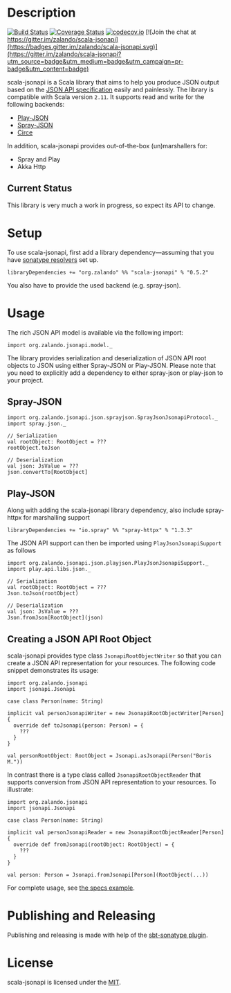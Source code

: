 # Description

[![Build Status](https://travis-ci.org/zalando/scala-jsonapi.svg)](https://travis-ci.org/zalando/scala-jsonapi)
[![Coverage Status](https://coveralls.io/repos/zalando/scala-jsonapi/badge.svg?branch=master&service=github)](https://coveralls.io/github/zalando/scala-jsonapi?branch=master)
[![codecov.io](https://codecov.io/github/zalando/scala-jsonapi/coverage.svg?branch=master)](https://codecov.io/github/zalando/scala-jsonapi?branch=master)
[![Join the chat at https://gitter.im/zalando/scala-jsonapi](https://badges.gitter.im/zalando/scala-jsonapi.svg)](https://gitter.im/zalando/scala-jsonapi?utm_source=badge&utm_medium=badge&utm_campaign=pr-badge&utm_content=badge)

scala-jsonapi is a Scala library that aims to help you produce JSON output based on the [JSON API specification][jsonapi] easily and painlessly. The library is compatible with Scala version `2.11`. It supports read and write for the following backends:

 * [Play-JSON]
 * [Spray-JSON]
 * [Circe]

In addition, scala-jsonapi provides out-of-the-box (un)marshallers for:

 * Spray and Play
 * Akka Http

## Current Status
This library is very much a work in progress, so expect its API to change.

# Setup

To use scala-jsonapi, first add a library dependency—assuming that you have [sonatype resolvers] set up.

    libraryDependencies += "org.zalando" %% "scala-jsonapi" % "0.5.2"

You also have to provide the used backend (e.g. spray-json).

# Usage

The rich JSON API model is available via the following import:

    import org.zalando.jsonapi.model._

The library provides serialization and deserialization of JSON API root objects to JSON using either Spray-JSON or Play-JSON. Please note that you need to explicitly add a dependency to either spray-json or play-json to your project.

## Spray-JSON

    import org.zalando.jsonapi.json.sprayjson.SprayJsonJsonapiProtocol._
    import spray.json._

    // Serialization
    val rootObject: RootObject = ???
    rootObject.toJson

    // Deserialization
    val json: JsValue = ???
    json.convertTo[RootObject]

## Play-JSON

Along with adding the scala-jsonapi library dependency, also include spray-httpx for marshalling support

    libraryDependencies += "io.spray" %% "spray-httpx" % "1.3.3"

The JSON API support can then be imported using `PlayJsonJsonapiSupport` as follows

    import org.zalando.jsonapi.json.playjson.PlayJsonJsonapiSupport._
    import play.api.libs.json._

    // Serialization
    val rootObject: RootObject = ???
    Json.toJson(rootObject)

    // Deserialization
    val json: JsValue = ???
    Json.fromJson[RootObject](json)

## Creating a JSON API Root Object

scala-jsonapi provides type class `JsonapiRootObjectWriter` so that you can create a JSON API representation for your resources. The following code snippet demonstrates its usage:

    import org.zalando.jsonapi
    import jsonapi.Jsonapi

    case class Person(name: String)

    implicit val personJsonapiWriter = new JsonapiRootObjectWriter[Person] {
      override def toJsonapi(person: Person) = {
        ???
      }
    }

    val personRootObject: RootObject = Jsonapi.asJsonapi(Person("Boris M."))

In contrast there is a type class called `JsonapiRootObjectReader` that supports conversion from JSON API representation to your resources. To illustrate:

    import org.zalando.jsonapi
    import jsonapi.Jsonapi

    case class Person(name: String)

    implicit val personJsonapiReader = new JsonapiRootObjectReader[Person] {
      override def fromJsonapi(rootObject: RootObject) = {
        ???
      }
    }

    val person: Person = Jsonapi.fromJsonapi[Person](RootObject(...))

For complete usage, see [the specs example].

# Publishing and Releasing

Publishing and releasing is made with help of the [sbt-sonatype plugin].

# License

scala-jsonapi is licensed under the [MIT][MIT license].

[sbt-sonatype plugin]: https://github.com/xerial/sbt-sonatype
[the specs example]: src/test/scala/org/zalando/jsonapi/json/ExampleSpec.scala
[sonatype resolvers]: http://www.scala-sbt.org/0.13/docs/Resolvers.html#Maven
[jsonapi]: http://jsonapi.org/
[Play-JSON]: https://www.playframework.com/documentation/2.5.x/ScalaJson
[Spray-JSON]: https://github.com/spray/spray-json
[Circe]: https://github.com/travisbrown/circe
[MIT license]: https://opensource.org/licenses/MIT
